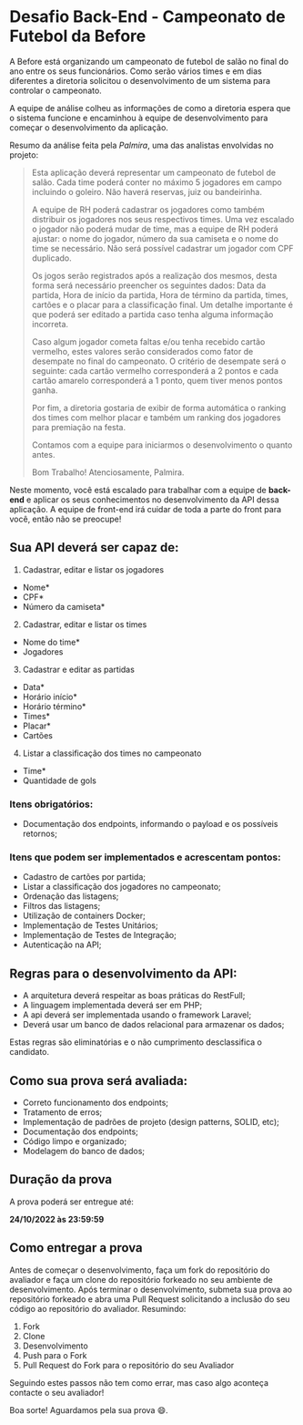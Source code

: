 # Desafio Back-End - Campeonato de Futebol da Before

A Before está organizando um campeonato de futebol de salão no final do ano entre os seus funcionários. Como serão vários times e em dias diferentes a diretoria solicitou o desenvolvimento de um sistema para controlar o campeonato.

A equipe de análise colheu as informações de como a diretoria espera que o sistema funcione e encaminhou à equipe de desenvolvimento para começar o desenvolvimento da aplicação.

Resumo da análise feita pela _Palmira_, uma das analistas envolvidas no projeto:

> Esta aplicação deverá representar um campeonato de futebol de salão. Cada time poderá conter no máximo 5 jogadores em campo incluindo o goleiro. Não haverá reservas, juiz ou bandeirinha. 
>
> A equipe de RH poderá cadastrar os jogadores como também distribuir os jogadores nos seus respectivos times. Uma vez escalado o jogador não poderá mudar de time, mas a equipe de RH poderá ajustar: o nome do jogador, número da sua camiseta e o nome do time se necessário. Não será possível cadastrar um jogador com CPF duplicado.
>
> Os jogos serão registrados após a realização dos mesmos, desta forma será necessário preencher os seguintes dados: Data da partida, Hora de início da partida, Hora de término da partida, times, cartões e o placar para a classificação final. Um detalhe importante é que poderá ser editado a partida caso tenha alguma informação incorreta.
>
> Caso algum jogador cometa faltas e/ou tenha recebido cartão vermelho, estes valores serão considerados como fator de desempate no final do campeonato. O critério de desempate será o seguinte: cada cartão vermelho corresponderá a 2 pontos e cada cartão amarelo corresponderá a 1 ponto, quem tiver menos pontos ganha.
>
> Por fim, a diretoria gostaria de exibir de forma automática o ranking dos times com melhor placar e também um ranking dos jogadores para premiação na festa.
>
> Contamos com a equipe para iniciarmos o desenvolvimento o quanto antes.
>
> Bom Trabalho!
Atenciosamente, Palmira.


Neste momento, você está escalado para trabalhar com a equipe de **back-end** e aplicar os seus conhecimentos no desenvolvimento da API dessa aplicação. A equipe de front-end irá cuidar de toda a parte do front para você, então não se preocupe!

## Sua API deverá ser capaz de:
1. Cadastrar, editar e listar os jogadores
- Nome*
- CPF*
- Número da camiseta*
2. Cadastrar, editar e listar os times
- Nome do time*
- Jogadores
3. Cadastrar e editar as partidas
- Data*
- Horário início*
- Horário término*
- Times*
- Placar*
- Cartões
4. Listar a classificação dos times no campeonato
- Time*
- Quantidade de gols

### Itens obrigatórios:

- Documentação dos endpoints, informando o payload e os possíveis retornos;

### Itens que podem ser implementados e acrescentam pontos:

- Cadastro de cartões por partida;
- Listar a classificação dos jogadores no campeonato;
- Ordenação das listagens;
- Filtros das listagens;
- Utilização de containers Docker;
- Implementação de Testes Unitários;
- Implementação de Testes de Integração;
- Autenticação na API;

##  Regras para o desenvolvimento da API:

- A arquitetura deverá respeitar as boas práticas do RestFull;
- A linguagem implementada deverá ser em PHP;
- A api deverá ser implementada usando o framework Laravel;
- Deverá usar um banco de dados relacional para armazenar os dados;

Estas regras são eliminatórias e o não cumprimento desclassifica o candidato.

## Como sua prova será avaliada:

- Correto funcionamento dos endpoints;
- Tratamento de erros;
- Implementação de padrões de projeto (design patterns, SOLID, etc); 
- Documentação dos endpoints;
- Código limpo e organizado;
- Modelagem do banco de dados;

## Duração da prova

A prova poderá ser entregue até:

**24/10/2022 às 23:59:59**

## Como entregar a prova

Antes de começar o desenvolvimento, faça um fork do repositório do avaliador e faça um clone do repositório forkeado no seu ambiente de desenvolvimento.
Após terminar o desenvolvimento, submeta sua prova ao repositório forkeado e abra uma Pull Request solicitando a inclusão do seu código ao repositório do avaliador.
Resumindo:

1. Fork
2. Clone
3. Desenvolvimento
4. Push para o Fork
5. Pull Request do Fork para o repositório do seu Avaliador

Seguindo estes passos não tem como errar, mas caso algo aconteça contacte o seu avaliador!

Boa sorte! Aguardamos pela sua prova :smile:.
